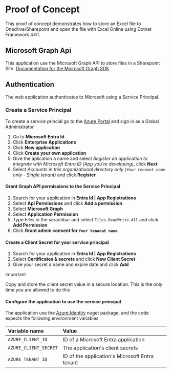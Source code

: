 # Proof of Concept

This proof of concept demonstrates how to store an Excel file to Onedrive/Sharepoint and open the file with Excel Online using Dotnet Framework 4.61.

## Microsoft Graph Api

This application use the Microsoft Graph API to store files in a Sharepoint Site. [Documentation for the Microsoft Graph SDK](https://learn.microsoft.com/en-us/graph/sdks/sdks-overview).

## Authentication

The web application authenticates to Microsoft using a Service Principal.

### Create a Service Principal

To create a service princial go to the [Azure Portal](https://portal.azure.com) and sign in as a Global Administrator

1. Go to **Microsoft Entra Id**
2. Click **Enterprise Applications**
3. Click **New application**
4. Click **Create your own application**
5. Give the aplication a name and select *Register an application to integrate with Microsoft Entra ID (App you're developing)*, click **Next**
6. Select *Accounts in this organizational directory only (`Your tenanat name`  only - Single tenant)* and click **Register**

#### Grant Graph API permissions to the Service Principal

1. Search for your application in **Entra Id | App Registrations**
2. Select **Api Permissions** and click **Add a permission**
3. Select **Microsoft Graph**
4. Select **Application Permission**
5. Type *Files* in the serachbar and select `Files.ReadWrite.All` and click **Add Permission**
6. Click **Grant admin consent for `Your tenanat name`**

#### Create a Client Secret for your service principal

1. Search for your application in **Entra Id | App Registrations**
2. Select **Certificates & secrets** and click **New Client Secret**
3. Give your secret a name and expire date and click **Add**

>[!IMPORTANT]
>Copy and store the client secret value in a secure location. This is the only time you are allowed to do this

#### Configure the application to use the service principal

The application use the [Azure.Identity](https://www.nuget.org/packages/Azure.Identity) nuget package, and the code expects the following environment variables

| Variable name         | Value                                          |
|:--------------------  |:---------------------------------------------- |
| `AZURE_CLIENT_ID`     | ID of a Microsoft Entra application            |
| `AZURE_CLIENT_SECRET` | The application's client secrets               |
| `AZURE_TENANT_ID`     | ID of the application's Microsoft Entra tenant |
